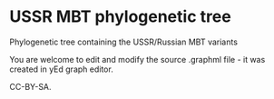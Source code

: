 # USSR MBT phylogenetic tree
Phylogenetic tree containing the USSR/Russian MBT variants

You are welcome to edit and modify the source .graphml file - it was created in yEd graph editor. 

CC-BY-SA.
